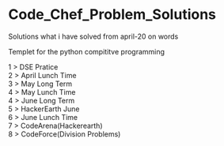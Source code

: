 # Code_Chef_Problem_Solutions
Solutions what i have solved from april-20 on words
 
  Templet for the python compititve programming


 1 >  DSE Pratice <br>
 2 >  April Lunch Time<br>
 3 >  May Long Term<br>
 4 >  May Lunch Time<br>
 4 >  June Long Term<br>
 5 >  HackerEarth June <br>
 6 >  June Lunch Time<br>
 7 >  CodeArena(Hackerearth)<br>
 8 >  CodeForce(Division Problems)

 
